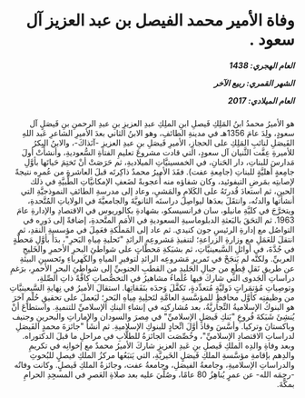 <h1 dir="rtl">وفاة الأمير محمد الفيصل بن عبد العزيز آل سعود .</h1>

<h5 dir="rtl">العام الهجري:  1438

الشهر القمري: ربيع الآخر

العام الميلادي: 2017</h5>

<p dir="rtl">هو الأميرُ محمدُ ابنُ المَلِكِ فَيصلِ ابنِ الملِكِ عبدِ العزيزِ بنِ عبدِ الرحمنِ بنِ فَيصَلٍ آل سعودٍ، ولِدَ عامَ 1356هـ في مدينةِ الطائفِ، وهو الابنُ الثاني بعدَ الأميرِ الشاعرِ عَبد اللهِ الفَيصَلِ لنائبِ المَلِكِ على الحجازِ، الأميرِ فَيصَلِ بنِ عبدِ العزيزِ -آنَذاكَ-، والابنُ البِكرُ للأميرةِ عِفَّت الثَّنيان آل سعودٍ، التي قادت مشروعَ تعليمِ الفتاةِ السُّعوديةِ، وأنشأَتْ أولَ مَدارسَ للبناتِ، دار الحَنانِ، في الخمسينيَّاتِ الميلاديةِ، ثم حَرَصَتْ أنْ تَختِمَ حَياتَها بأوَّلِ جامِعةٍ أهليَّةٍ للبناتِ (جامِعةِ عفت). فقَدَ الأميرُ محمدٌ ذاكِرتَه قبلَ العاشرةِ من عُمرِه نتيجةً لإصابتِه بمَرضِ التيفوئيد، وكان شفاؤه منه أُعجوبةً لضَعفِ الإمكانيَّاتِ الطِّبيَّةِ في ذلك الحينِ، ثم استعادَ قُدرتَهُ على الكَلامِ والمَشيِ، وعاد إلى مدرسةِ الطائفِ النموذجيَّةِ التي أنشأتها والدتُه، وانتقَلَ بعدَها ليواصِلَ دراستَه الثانويَّةَ والجامعيَّةَ في الولاياتِ المُتَّحدةِ، ويتخرَّجَ في كليَّةِ مانيلو، سان فرانسيسكو، بشهادةِ بكالوريوس في الاقتصادِ والإدارةِ عامَ 1963. ثم التحَقَ بالبَعثةِ الدبلوماسيةِ السعوديةِ في الأمَمِ المتَّحدةِ، إضافةً إلى دَورِه في التواصُل مع إدارةِ الرئيسِ جون كنيدي. ثم عاد إلى المَملكةِ فعَمِلَ في مؤسسةِ النقدِ، ثم انتقلَ للعَمَلِ مع وزارةِ الزراعةِ؛ لتنفيذِ مَشروعِه الرائدِ "تَحليةِ مِياهِ البَحرِ"، بدَأَ بأوَّلِ مَحطَّةٍ في جُدَّةَ، في أوائلِ السَّبعينيَّاتِ، ثم بشبَكةِ مَحطَّاتٍ على شواطئِ البحرِ الأحمرِ والخَليجِ العربيِّ. ولكنَّه لم يَنجَحْ في تَمريرِ مَشروعِه الرائدِ لتوفيرِ المياهِ والكَهرباءِ وتَحسينِ البيئةِ عن طريقِ نَقلِ قِطَعٍ من جبالِ الجَليدِ من القطبِ الجنوبيِّ إلى شواطئِ البحرِ الأحمرِ، برَغمِ دراساتِ الجَدوى التي شاركَ فيها عُلَماءُ مشاهيرُ في التخصُّصاتِ كافَّةً ذاتِ الصِّلةِ، وتوصِياتِ مُؤتمَراتٍ دَوليَّةٍ مُتعدِّدةٍ، تَكفَّلَ وَحدَه بنَفَقاتِها. استقالَ الأميرُ في نِهايةِ السَّبعينيَّاتِ من وظيفتِه كأوَّل محافظٍ للمؤسَّسةِ العامَّةِ لتَحلِيةِ مِياهِ البَحرِ؛ ليَعملَ على تحقيقِ حُلْمٍ آخرَ هو البنوكُ الإسلاميةُ التِّجاريَّةُ، بعد مُشاركتِه في إنشاءِ البنكِ الإسلاميِّ للتنميةِ. واستطاعَ أنْ يُنشِئَ شَبَكةَ فُروعِ "بَنكِ فَيصَلٍ الإسلاميِّ" في مِصرَ والسودان والإماراتِ والبحرينِ وجنيف وباكستانَ وتركيا. وأسَّسَ وقادَ أوَّلَ اتِّحادٍ للبنوكِ الإسلاميةِ. ثم أنشَأَ "جائزةَ محمدٍ الفَيصَلِ لدراساتِ الاقتصادِ الإسلاميِّ"، وخُصِّصَت الجائزةُ للطلَّابِ في مراحلِ ما قبلَ الدكتوراه. وبعد وفاةِ والدِه الملكِ فَيصلِ بنِ عَبدِ العزيزِ شاركَ الأميرُ محمدٌ مع إخوانِه في تكريمِ والدِهم بإقامةِ مؤسَّسةِ الملكِ فَيصَلٍ الخَيريَّةِ، التي يَتبَعُها مركزُ الملكِ فيصلٍ للبُحوثِ والدراساتِ الإسلاميةِ، وجامعةُ الفيصَلِ، وجامعةُ عفت، وجائزةُ الملكِ فَيصلٍ. وكانت وفاتُه -رحِمَه الله- عن عمرٍ يُناهِزُ 80 عامًا، وصُلِّيَ عليه بعد صلاةِ العَصرِ في المسجِدِ الحرامِ بمكَّةَ.</p></br>

